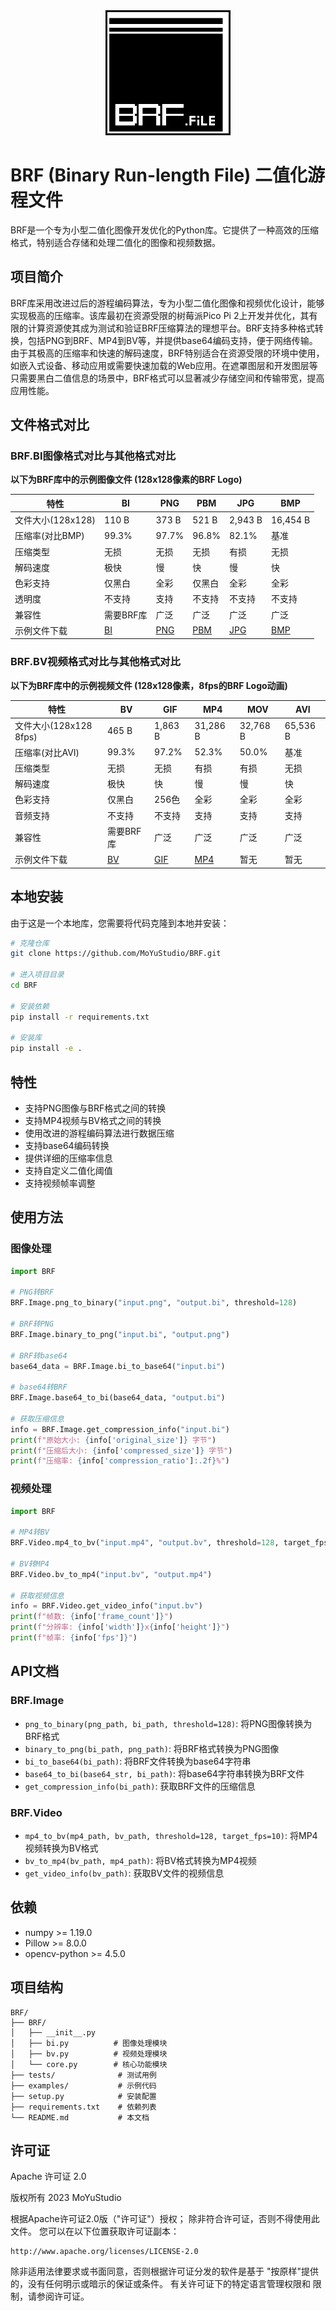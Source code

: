 <div align="center">
  <img src="assets/BRFx10.png" alt="BRF Logo" width="200"/>
</div>

# BRF (Binary Run-length File) 二值化游程文件

BRF是一个专为小型二值化图像开发优化的Python库。它提供了一种高效的压缩格式，特别适合存储和处理二值化的图像和视频数据。

## 项目简介

BRF库采用改进过后的游程编码算法，专为小型二值化图像和视频优化设计，能够实现极高的压缩率。该库最初在资源受限的树莓派Pico Pi 2上开发并优化，其有限的计算资源使其成为测试和验证BRF压缩算法的理想平台。BRF支持多种格式转换，包括PNG到BRF、MP4到BV等，并提供base64编码支持，便于网络传输。由于其极高的压缩率和快速的解码速度，BRF特别适合在资源受限的环境中使用，如嵌入式设备、移动应用或需要快速加载的Web应用。在遮罩图层和开发图层等只需要黑白二值信息的场景中，BRF格式可以显著减少存储空间和传输带宽，提高应用性能。

## 文件格式对比

### BRF.BI图像格式对比与其他格式对比

**以下为BRF库中的示例图像文件 (128x128像素的BRF Logo)**

| 特性              | BI               | PNG                | PBM                | JPG                | BMP                |
| ----------------- | ---------------- | ------------------ | ------------------ | ------------------ | ------------------ |
| 文件大小(128x128) | 110 B            | 373 B              | 521 B              | 2,943 B            | 16,454 B           |
| 压缩率(对比BMP)   | 99.3%            | 97.7%              | 96.8%              | 82.1%              | 基准               |
| 压缩类型          | 无损             | 无损               | 无损               | 有损               | 无损               |
| 解码速度          | 极快             | 慢                 | 快                 | 慢                 | 快                 |
| 色彩支持          | 仅黑白           | 全彩               | 仅黑白             | 全彩               | 全彩               |
| 透明度            | 不支持           | 支持               | 不支持             | 不支持             | 不支持             |
| 兼容性            | 需要BRF库        | 广泛               | 广泛               | 广泛               | 广泛               |
| 示例文件下载      | [BI](assets/BRF.bi) | [PNG](assets/BRF.png) | [PBM](assets/BRF.pbm) | [JPG](assets/BRF.jpg) | [BMP](assets/BRF.bmp) |

### BRF.BV视频格式对比与其他格式对比

**以下为BRF库中的示例视频文件 (128x128像素，8fps的BRF Logo动画)**

| 特性                   | BV               | GIF                | MP4                | MOV      | AVI      |
| ---------------------- | ---------------- | ------------------ | ------------------ | -------- | -------- |
| 文件大小(128x128 8fps) | 465 B            | 1,863 B            | 31,286 B           | 32,768 B | 65,536 B |
| 压缩率(对比AVI)        | 99.3%            | 97.2%              | 52.3%              | 50.0%    | 基准     |
| 压缩类型               | 无损             | 无损               | 有损               | 有损     | 无损     |
| 解码速度               | 极快             | 快                 | 慢                 | 慢       | 快       |
| 色彩支持               | 仅黑白           | 256色              | 全彩               | 全彩     | 全彩     |
| 音频支持               | 不支持           | 不支持             | 支持               | 支持     | 支持     |
| 兼容性                 | 需要BRF库        | 广泛               | 广泛               | 广泛     | 广泛     |
| 示例文件下载           | [BV](assets/BRF.bv) | [GIF](assets/BRF.gif) | [MP4](assets/BRF.mp4) | 暂无     | 暂无     |

## 本地安装

由于这是一个本地库，您需要将代码克隆到本地并安装：

```bash
# 克隆仓库
git clone https://github.com/MoYuStudio/BRF.git

# 进入项目目录
cd BRF

# 安装依赖
pip install -r requirements.txt

# 安装库
pip install -e .
```

## 特性

- 支持PNG图像与BRF格式之间的转换
- 支持MP4视频与BV格式之间的转换
- 使用改进的游程编码算法进行数据压缩
- 支持base64编码转换
- 提供详细的压缩率信息
- 支持自定义二值化阈值
- 支持视频帧率调整

## 使用方法

### 图像处理

```python
import BRF

# PNG转BRF
BRF.Image.png_to_binary("input.png", "output.bi", threshold=128)

# BRF转PNG
BRF.Image.binary_to_png("input.bi", "output.png")

# BRF转base64
base64_data = BRF.Image.bi_to_base64("input.bi")

# base64转BRF
BRF.Image.base64_to_bi(base64_data, "output.bi")

# 获取压缩信息
info = BRF.Image.get_compression_info("input.bi")
print(f"原始大小: {info['original_size']} 字节")
print(f"压缩后大小: {info['compressed_size']} 字节")
print(f"压缩率: {info['compression_ratio']:.2f}%")
```

### 视频处理

```python
import BRF

# MP4转BV
BRF.Video.mp4_to_bv("input.mp4", "output.bv", threshold=128, target_fps=10)

# BV转MP4
BRF.Video.bv_to_mp4("input.bv", "output.mp4")

# 获取视频信息
info = BRF.Video.get_video_info("input.bv")
print(f"帧数: {info['frame_count']}")
print(f"分辨率: {info['width']}x{info['height']}")
print(f"帧率: {info['fps']}")
```

## API文档

### BRF.Image

- `png_to_binary(png_path, bi_path, threshold=128)`: 将PNG图像转换为BRF格式
- `binary_to_png(bi_path, png_path)`: 将BRF格式转换为PNG图像
- `bi_to_base64(bi_path)`: 将BRF文件转换为base64字符串
- `base64_to_bi(base64_str, bi_path)`: 将base64字符串转换为BRF文件
- `get_compression_info(bi_path)`: 获取BRF文件的压缩信息

### BRF.Video

- `mp4_to_bv(mp4_path, bv_path, threshold=128, target_fps=10)`: 将MP4视频转换为BV格式
- `bv_to_mp4(bv_path, mp4_path)`: 将BV格式转换为MP4视频
- `get_video_info(bv_path)`: 获取BV文件的视频信息

## 依赖

- numpy >= 1.19.0
- Pillow >= 8.0.0
- opencv-python >= 4.5.0

## 项目结构

```
BRF/
├── BRF/
│   ├── __init__.py
│   ├── bi.py          # 图像处理模块
│   ├── bv.py          # 视频处理模块
│   └── core.py        # 核心功能模块
├── tests/              # 测试用例
├── examples/           # 示例代码
├── setup.py            # 安装配置
├── requirements.txt    # 依赖列表
└── README.md           # 本文档
```

## 许可证

Apache 许可证 2.0

版权所有 2023 MoYuStudio

根据Apache许可证2.0版（"许可证"）授权；
除非符合许可证，否则不得使用此文件。
您可以在以下位置获取许可证副本：

    http://www.apache.org/licenses/LICENSE-2.0

除非适用法律要求或书面同意，否则根据许可证分发的软件是基于
"按原样"提供的，没有任何明示或暗示的保证或条件。
有关许可证下的特定语言管理权限和
限制，请参阅许可证。
